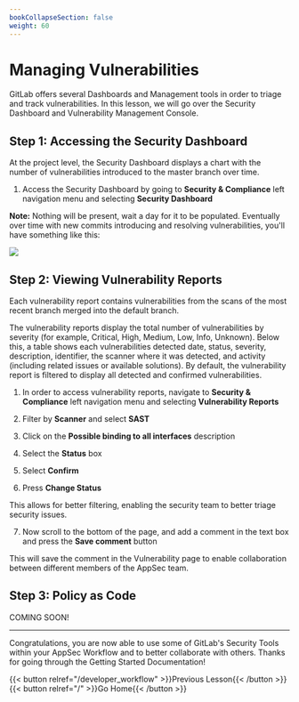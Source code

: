 ```yaml
---
bookCollapseSection: false
weight: 60
---
```


# Managing Vulnerabilities

GitLab offers several Dashboards and Management tools in order to triage
and track vulnerabilities. In this lesson, we will go over the Security
Dashboard and Vulnerability Management Console.

## Step 1: Accessing the Security Dashboard

At the project level, the Security Dashboard displays a chart with the number of vulnerabilities introduced to the master branch over time. 

1. Access the Security Dashboard by going to **Security & Compliance** left navigation menu and selecting **Security Dashboard**  

**Note:** Nothing will be present, wait a day for it to be populated. Eventually over time with new commits introducing and resolving
vulnerabilities, you'll have something like this:

![](/static/security_dashboard.png)

## Step 2: Viewing Vulnerability Reports

Each vulnerability report contains vulnerabilities from the scans of the most recent branch merged into the default branch.

The vulnerability reports display the total number of vulnerabilities by severity (for example, Critical, High, Medium, Low, Info, Unknown). Below this, a table shows each vulnerabilities detected date, status, severity, description, identifier, the scanner where it was detected, and activity (including related issues or available solutions). By default, the vulnerability report is filtered to display all detected and confirmed vulnerabilities.

1. In order to access vulnerability reports, navigate to **Security & Compliance** left navigation menu and selecting **Vulnerability Reports** 

2. Filter by **Scanner** and select **SAST**

3. Click on the **Possible binding to all interfaces** description

4. Select the **Status** box

5. Select **Confirm**

6. Press **Change Status**

This allows for better filtering, enabling the security team to better triage security issues.

7. Now scroll to the bottom of the page, and add a comment in the text box and press the **Save comment** button

This will save the comment in the Vulnerability page to enable collaboration between different members of the AppSec team.

## Step 3: Policy as Code

COMING SOON!

---

Congratulations, you are now able to use some of GitLab's Security Tools within
your AppSec Workflow and to better collaborate with others. Thanks for going
through the Getting Started Documentation!

{{< button relref="/developer_workflow" >}}Previous Lesson{{< /button >}}
{{< button relref="/" >}}Go Home{{< /button >}}
